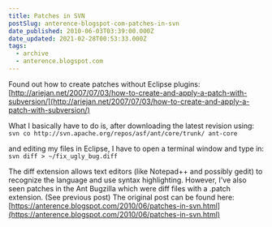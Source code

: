 ```yaml
---
title: Patches in SVN
postSlug: anterence-blogspot-com-patches-in-svn
date_published: 2010-06-03T03:39:00.000Z
date_updated: 2021-02-28T00:53:33.000Z
tags:
  - archive
  - anterence.blogspot.com
---
```


Found out how to create patches without Eclipse plugins:
[http://ariejan.net/2007/07/03/how-to-create-and-apply-a-patch-with-subversion/](http://ariejan.net/2007/07/03/how-to-create-and-apply-a-patch-with-subversion/)

What I basically have to do is, after downloading the latest revision using:
`svn co http://svn.apache.org/repos/asf/ant/core/trunk/ ant-core`

and editing my files in Eclipse, I have to open a terminal window and type in:
`svn diff > ~/fix_ugly_bug.diff`

The diff extension allows text editors (like Notepad++ and possibly gedit) to recognize the language and use syntax highlighting. However, I've also seen patches in the Ant Bugzilla which were diff files with a .patch extension. (See previous post)
The original post can be found here: [https://anterence.blogspot.com/2010/06/patches-in-svn.html](https://anterence.blogspot.com/2010/06/patches-in-svn.html)
